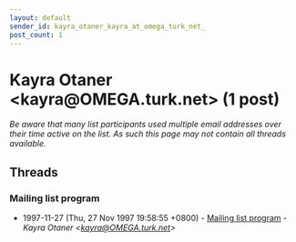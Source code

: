 ```yaml
---
layout: default
sender_id: kayra_otaner_kayra_at_omega_turk_net_
post_count: 1
---
```


# Kayra Otaner <kayra<span>@</span>OMEGA.turk.net> (1 post)

_Be aware that many list participants used multiple email addresses over their time active on the list. As such this page may not contain all threads available._

## Threads

### Mailing list program
+ 1997-11-27 (Thu, 27 Nov 1997 19:58:55 +0800) - [Mailing list program](/archive/1997/11/225f419f69248fe7449cc5ae56639a5f63bbb807aca9a69704c3a0cd60210fe4) - _Kayra Otaner \<kayra@OMEGA.turk.net\>_


